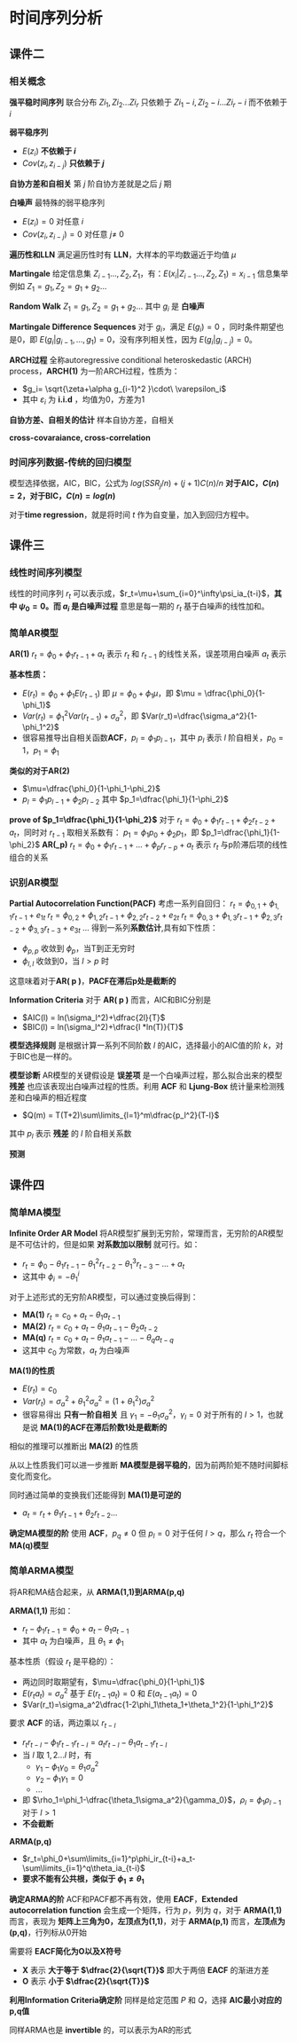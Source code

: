 # 时间序列分析

## 课件二

### 相关概念
**强平稳时间序列**
联合分布 $Zi_1,Zi_2...Zi_r$ 只依赖于 $Zi_1-i, Zi_2-i...Zi_r-i$ 而不依赖于 $i$

**弱平稳序列**
+ $E(z_i)$ **不依赖于 $i$**
+ $Cov(z_i, z_{i-j})$ **只依赖于 $j$**

**自协方差和自相关**
第 $j$ 阶自协方差就是之后 $j$ 期

**白噪声**
最特殊的弱平稳序列
+ $E(z_i)=0$ 对任意 $i$
+ $Cov(z_i, z_{i-j})=0$ 对任意 $j \neq\ 0$

**遍历性和LLN**
满足遍历性时有 **LLN**，大样本的平均数逼近于均值 $\mu$

**Martingale**
给定信息集 $Z_{i-1}...,Z_2,Z_1$，有：$E(x_i | Z_{i-1}...,Z_2,Z_1) = x_{i-1}$
信息集举例如 $Z_1 = g_1, Z_2 = g_1 + g_2 ...$

**Random Walk**
$Z_1 = g_1, Z_2 = g_1 + g_2 ...$
其中 $g_i$ 是 **白噪声**

**Martingale Difference Sequences**
对于 $g_i$，满足 $E(g_i)=0$ ，同时条件期望也是0，即 $E(g_i|g_{i-1},...,g_1) = 0$，没有序列相关性，因为 $E(g_i|g_{i-j})=0$。

**ARCH过程**
全称autoregressive conditional heteroskedastic (ARCH) process，**ARCH(1)** 为一阶ARCH过程，性质为：
+ $g_i= \sqrt{\zeta+\alpha  g_{i-1}^2 }\cdot\ \varepsilon_i$
+ 其中 $\varepsilon_i$ 为 **i.i.d** ，均值为0，方差为1

**自协方差、自相关的估计**
样本自协方差，自相关

**cross-covaraiance, cross-correlation**

### 时间序列数据-传统的回归模型
模型选择依据，AIC，BIC，公式为 $log(SSR_j/n)+(j+1)C(n)/n$
**对于AIC，$C(n)=2$，对于BIC，$C(n)=log(n)$**

对于**time regression**，就是将时间 $t$ 作为自变量，加入到回归方程中。

## 课件三
### 线性时间序列模型
线性的时间序列 $r_t$ 可以表示成，$r_t=\mu+\sum_{i=0}^\infty\psi_ia_{t-i}$，**其中 $\psi_0=0$。而 $a_i$ 是白噪声过程**
意思是每一期的 $r_t$ 基于白噪声的线性加和。
### 简单AR模型
**AR(1)**
$r_t=\phi_0+\phi_1r_{t-1}+a_t$
表示 $r_t$ 和 $r_{t-1}$ 的线性关系，误差项用白噪声 $a_t$ 表示

**基本性质：**
+ $E(r_t)=\phi_0+\phi_1E(r_{t-1})$ 即 $\mu=\phi_0+\phi_1\mu$，即 $\mu = \dfrac{\phi_0}{1-\phi_1}$
+ $Var(r_t)=\phi_1^2Var(r_{t-1})+\sigma_a^2$，即 $Var(r_t)=\dfrac{\sigma_a^2}{1-\phi_1^2}$
+ 很容易推导出自相关函数**ACF**，$p_l = \phi_1p_{l-1}$，其中 $p_l$ 表示 $l$ 阶自相关，$p_0=1$，$p_1=\phi_1$

**类似的对于AR(2)**
+ $\mu=\dfrac{\phi_0}{1-\phi_1-\phi_2}$
+ $p_l=\phi_1p_{l-1}+\phi_2p_{l-2}$ 其中 $p_1=\dfrac{\phi_1}{1-\phi_2}$

**prove of $p_1=\dfrac{\phi_1}{1-\phi_2}$**
对于 $r_t=\phi_0+\phi_1r_{t-1}+\phi_2r_{t-2}+a_t$，同时对 $r_{t-1}$ 取相关系数有：
$p_1=\phi_1p_0+\phi_2p_1$，即 $p_1=\dfrac{\phi_1}{1-\phi_2}$
**AR(_p)**
$r_t=\phi_0+\phi_1r_{t-1}+...+\phi_pr_{r-p}+a_t$
表示 $r_t$ 与p阶滞后项的线性组合的关系

### 识别AR模型
**Partial Autocorrelation Function(PACF)**
考虑一系列自回归：
$r_t = \phi_{0,1} + \phi_{1,1}r_{t-1}+e_{1t}$
$r_t = \phi_{0,2} + \phi_{1,2}r_{t-1}+\phi_{2,2}r_{t-2}+e_{2t}$
$r_t = \phi_{0,3} + \phi_{1,3}r_{t-1}+\phi_{2,3}r_{t-2}+\phi_{3,3}r_{t-3}+e_{3t}$
$...$
得到一系列**系数估计**,具有如下性质：
+ $\phi_{p,p}$ 收敛到 $\phi_p$，当T到正无穷时
+ $\phi_{l,l}$ 收敛到0，当 $l>p$ 时

这意味着对于**AR( p )**，**PACF在滞后p处是截断的**

**Information Criteria**
对于 **AR( p )** 而言，AIC和BIC分别是
+ $AIC(l) = ln(\sigma_l^2)+\dfrac{2l}{T}$
+ $BIC(l) = ln(\sigma_l^2)+\dfrac{l *ln(T)}{T}$

**模型选择规则** 是根据计算一系列不同阶数 $l$ 的AIC，选择最小的AIC值的阶 $k$，对于BIC也是一样的。

**模型诊断**
AR模型的关键假设是 **误差项** 是一个白噪声过程，那么拟合出来的模型 **残差** 也应该表现出白噪声过程的性质。利用 **ACF** 和 **Ljung-Box** 统计量来检测残差和白噪声的相近程度
+ $Q(m) = T(T+2)\sum\limits_{l=1}^m\dfrac{p_l^2}{T-l}$

其中 $p_l$ 表示 **残差** 的 $l$ 阶自相关系数

**预测**

## 课件四

### 简单MA模型
**Infinite Order AR Model**
将AR模型扩展到无穷阶，常理而言，无穷阶的AR模型是不可估计的，但是如果 **对系数加以限制** 就可行。如：
+ $r_t = \phi_0 -\theta_1r_{t-1}-\theta_1^2r_{t-2}-\theta_1^3r_{t-3}-...+a_t$
+ 这其中 $\phi_i=-\theta_1^i$

对于上述形式的无穷阶AR模型，可以通过变换后得到：
+ **MA(1)** $r_t=c_0+a_t-\theta_1a_{t-1}$
+ **MA(2)** $r_t=c_0+a_t-\theta_1a_{t-1}-\theta_2a_{t-2}$
+ **MA(q)** $r_t=c_0+a_t-\theta_1a_{t-1}-...-\theta_qa_{t-q}$
+ 这其中 $c_0$ 为常数，$a_t$ 为白噪声

**MA(1)的性质**
+ $E(r_t)=c_0$
+ $Var(r_t)=\sigma_a^2+\theta_1^2\sigma_a^2=(1+\theta_1^2)\sigma_a^2$
+ 很容易得出 **只有一阶自相关** 且 $\gamma_1 = -\theta_1\sigma_a^2$，$\gamma_l = 0$ 对于所有的 $l>1$，也就是说 **MA(1)的ACF在滞后阶数1处是截断的**

相似的推理可以推断出 **MA(2)** 的性质

从以上性质我们可以进一步推断 **MA模型是弱平稳的**，因为前两阶矩不随时间脚标变化而变化。

同时通过简单的变换我们还能得到 **MA(1)是可逆的**
+ $a_t = r_t + \theta_1r_{t-1} + \theta_2r_{t-2}...$

**确定MA模型的阶**
使用 **ACF**，$p_q \neq 0$ 但 $p_l=0$ 对于任何 $l>q$，那么 $r_t$ 符合一个 **MA(q)模型**

### 简单ARMA模型
将AR和MA结合起来，从 **ARMA(1,1)到ARMA(p,q)**

**ARMA(1,1)**
形如：
+ $r_t - \phi_1r_{t-1} = \phi_0+a_t-\theta_1a_{t-1}$
+ 其中 $a_t$ 为白噪声，且 $\theta_1 \neq \phi_1$

基本性质（假设 $r_t$ 是平稳的）：
+ 两边同时取期望有，$\mu=\dfrac{\phi_0}{1-\phi_1}$
+ $E(r_ta_t)=\sigma_a^2$ 基于 $E(r_{t-1}a_t)=0$ 和 $E(a_{t-1}a_t)=0$
+ $Var(r_t)=\sigma_a^2\dfrac{1-2\phi_1\theta_1+\theta_1^2}{1-\phi_1^2}$

要求 **ACF** 的话，两边乘以 $r_{t-l}$
+ $r_tr_{t-l}-\phi_1r_{t-1}r_{t-l}=a_tr_{t-l}-\theta_1a_{t-1}r_{t-l}$
+ 当 $l$ 取 $1,2...l$ 时，有
    + $\gamma_1-\phi_1\gamma_0=\theta_1\sigma_a^2$
    + $\gamma_2-\phi_1\gamma_1=0$
    + $...$
+ 即 $\rho_1=\phi_1-\dfrac{\theta_1\sigma_a^2}{\gamma_0}$，$\rho_l=\phi_1\rho_{l-1}$ 对于 $l>1$
+ **不会截断**

**ARMA(p,q)**
+ $r_t=\phi_0+\sum\limits_{i=1}^p\phi_ir_{t-i}+a_t-\sum\limits_{i=1}^q\theta_ia_{t-i}$
+ **要求不能有公共根，类似于 $\phi_1 \neq \theta_1$**

**确定ARMA的阶**
ACF和PACF都不再有效，使用 **EACF**，**Extended autocorrelation function**
会生成一个矩阵，行为 $p$，列为 $q$，对于 **ARMA(1,1)** 而言，表现为 **矩阵上三角为0，左顶点为(1,1)**，对于 **ARMA(p,1)** 而言，**左顶点为(p,q)**，行列标从0开始

需要将 **EACF简化为O以及X符号**
+ **X** 表示 **大于等于 $\dfrac{2}{\sqrt{T}}$** 即大于两倍 **EACF** 的渐进方差
+ **O** 表示 **小于 $\dfrac{2}{\sqrt{T}}$**

**利用Information Criteria确定阶**
同样是给定范围 $P$ 和 $Q$，选择 **AIC最小对应的p,q值**

同样ARMA也是 **invertible** 的，可以表示为AR的形式
